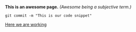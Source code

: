 **This is an awesome page.**
*(Awesome being a subjective term.)*

```
git commit -m "This is our code snippet"
```

[Here we are working](https://github.com/jaymep/phase-0-gps-1/blob/master/Google_Hangouts.png)